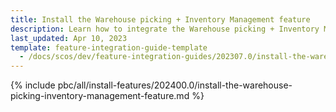 ```yaml
---
title: Install the Warehouse picking + Inventory Management feature
description: Learn how to integrate the Warehouse picking + Inventory Management feature into your project
last_updated: Apr 10, 2023
template: feature-integration-guide-template
  - /docs/scos/dev/feature-integration-guides/202307.0/install-the-warehouse-picking-inventory-management-feature.html
---
```


{% include pbc/all/install-features/202400.0/install-the-warehouse-picking-inventory-management-feature.md %} <!-- To edit, see /_includes/pbc/all/install-features/202400.0/install-the-warehouse-picking-inventory-management-feature.md -->
